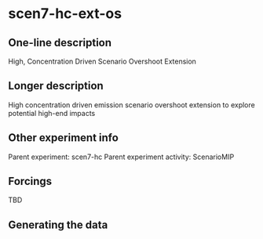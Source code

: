 <!--- This file contains a number of sections -->
<!--- They are bounded by comments like this -->
<!--- Do not edit these sections by hand -->
<!--- Start title -->
# scen7-hc-ext-os
<!--- End title -->

## One-line description

<!--- Start one-line-description -->
High, Concentration Driven Scenario Overshoot Extension
<!--- End one-line-description -->

## Longer description

<!--- Start longer-description -->
High concentration driven emission scenario overshoot extension to explore potential high-end impacts
<!--- End longer-description -->

## Other experiment info

<!--- Start other-experiment-info -->
Parent experiment: scen7-hc
Parent experiment activity: ScenarioMIP
<!--- End other-experiment-info -->

## Forcings

<!--- Start forcings -->
TBD
<!--- End forcings -->

## Generating the data

<!--- TODO: auto-generate this -->
